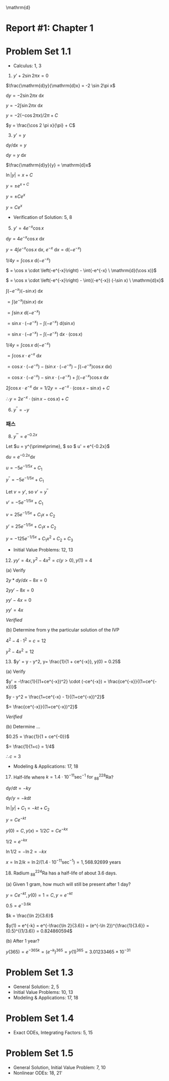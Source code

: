 \mathrm{d}

# Report #1: Chapter 1
# Problem Set 1.1
* Calculus: 1, 3

1. $y' + 2 \sin 2\pi x = 0$

$\frac{\mathrm{d}y}{\mathrm{d}x} = -2 \sin 2\pi x$

$\mathrm{d}y = -2 \sin 2 \pi x \ \mathrm{d}x$

$y = -2 \int \sin 2 \pi x \ \mathrm{d}x$

$y = -2 (-\cos 2 \pi x) / 2\pi + C$

$y = \frac{\cos 2 \pi x}{\pi} + C$

3. $y' = y$

$\mathrm{d}y / \mathrm{d}x = y$

$\mathrm{d}y = y \ \mathrm{d}x$

$\frac{\mathrm{d}y}{y} = \mathrm{d}x$

$\ln |y| = x + C$

$y = \pm e^{x + C}$

$y = \pm Ce^x$

$y = Ce^x$

* Verification of Solution: 5, 8

5. $y' = 4e^{-x} \cos x$

$\mathrm{d}y = 4e^{-x} \cos x \ \mathrm{d}x$

$y = 4 \int{e^{-x} \cos x\  \mathrm{d}x}$, $e^{-x} \ \mathrm{d}x = \mathrm{d}(-e^{-x})$

$1/4 y = \int{\cos x \ \mathrm{d}(-e^{-x})}$

$ = \cos x \cdot \left(-e^{-x}\right) - \int{-e^{-x} \ \mathrm{d}(\cos x)}$

$ = \cos x \cdot \left(-e^{-x}\right) - \int{(-e^{-x}) (-\sin x) \ \mathrm{d}x}$

$\int(-e^{-x})(- \sin x) \ \mathrm{d}x$

$= \int(e^{-x})(\sin x) \ \mathrm{d}x$

$= \int{\sin x \ \mathrm{d}(-e^{-x})}$

$= \sin x \cdot (-e^{-x}) - \int(-e^{-x})\ \mathrm{d}(\sin x)$

$= \sin x \cdot (-e^{-x}) - \int(-e^{-x})\ \mathrm{d}x \cdot (\cos x)$

$1/4 y = \int{\cos x \ \mathrm{d}(-e^{-x})}$

$= \int{\cos x \cdot e^{-x} \ \mathrm{d}x}$

$= \cos x \cdot (-e^{-x}) - (\sin x \cdot (-e^{-x}) - \int{(-e^{-x}) \cos x \ \mathrm{d}x})$

$= \cos x \cdot (-e^{-x}) - \sin x \cdot (-e^{-x}) + \int{(-e^{-x}) \cos x \ \mathrm{d}x}$

$2 \int{\cos x \cdot e^{-x} \ \mathrm{d}x} = 1/2 y = -e^{-x} \cdot (\cos x - \sin x) + C$

$\therefore y = 2e^{-x} \cdot (\sin x - \cos x) + C$

6. $y^{\prime\prime} = -y$

### 패스


8. $y^{\prime\prime\prime} = e^{-0.2x}$

Let $u = y^{\prime\prime}, $ so $ u' = e^{-0.2x}$

$\mathrm{d}u = e^{-0.2x} \mathrm{d}x$

$u = -5e^{-1/5x} + C_1$

$y^{\prime\prime} = -5e^{-1/5x} + C_1$

Let $v = y'$, so $v' = y^{\prime\prime}$

$v' = -5e^{-1/5x} + C_1$

$v = 25e^{-1/5x} + C_1x + C_2$

$y' = 25e^{-1/5x} + C_1x + C_2$

$y = -125e^{-1/5x} + C_1x^2 + C_2 + C_3$

* Initial Value Problems: 12, 13

12. $yy' = 4x, y^2 - 4x^2 = c (y > 0), y(1) = 4$

(a) Verify

$2y * dy/dx - 8x = 0$

$2yy' - 8x = 0$

$yy' - 4x = 0$

$yy' = 4x$

*Verified*

(b) Determine from y the particular solution of the IVP

$4^2 - 4 \cdot 1^2 = c = 12$

$y^2 - 4x^2 = 12$

13. $y' = y - y^2, y= \frac{1}{1 + ce^{-x}}, y(0) = 0.25$

(a) Verify

$y' = -\frac{1}{(1+ce^{-x})^2} \cdot (-ce^{-x}) = \frac{ce^{-x}}{(1+ce^{-x})}$

$y - y^2 = \frac{1+ce^{-x} - 1}{(1+ce^{-x})^2}$

$= \frac{ce^{-x}}{(1+ce^{-x})^2}$

*Verified*

(b) Determine ...

$0.25 = \frac{1}{1 + ce^{-0}}$

$= \frac{1}{1+c} = 1/4$

$\therefore c=3$

* Modeling & Applications: 17, 18

17. Half-life where $k = 1.4 \cdot 10^{-11} \sec^{-1} \text{ for } ^{228}_{88}\text{Ra}$?

$\mathrm{d}y/\mathrm{d}t = -ky$

$\mathrm{d}y/y = -k \mathrm{d}t$

$\ln|y| + C_1 = -kt + C_2$

$y = Ce^{-kt}$

$y(0) = C, y(x) = 1/2 C = Ce^{-kx}$

$1/2 = e^{-kx}$

$\ln 1/2 = - \ln 2 = -kx$

$x = \ln 2 / k = \ln 2 / (1.4 \cdot 10^{-11} \sec^{-1}) = 1,568.92699 \text{ years}$

18. Radium $^{224}_{88}\text{Ra}$ has a half-life of about 3.6 days.

(a) Given 1 gram, how much will still be present after 1 day?

$y = Ce^{-kt}, y(0) = 1 = C, y = e^{-kt}$

$0.5 = e^{-3.6k}$

$k = \frac{\ln 2}{3.6}$

$y(1) = e^{-k} = e^{-\frac{\ln 2}{3.6}} = (e^{-\ln 2})^{\frac{1}{3.6}} = (0.5)^{(1/3.6)} = 0.824860594$

(b) After 1 year?

$y(365) = e^{-365k} = (e^{-k})^{365} = y(1)^{365} = 3.01233465 \times 10^{-31}$

# Problem Set 1.3
* General Solution: 2, 5
* Initial Value Problems: 10, 13
* Modeling & Applications: 17, 18

# Problem Set 1.4
* Exact ODEs, Integrating Factors: 5, 15

# Problem Set 1.5
* General Solution, Initial Value Problem: 7, 10
* Nonlinear ODEs: 18, 21'

